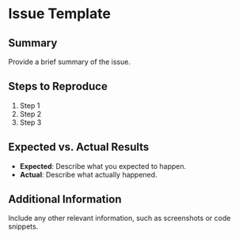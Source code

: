 # Issue Template

## Summary

Provide a brief summary of the issue.

## Steps to Reproduce

1. Step 1
2. Step 2
3. Step 3

## Expected vs. Actual Results

- **Expected**: Describe what you expected to happen.
- **Actual**: Describe what actually happened.

## Additional Information

Include any other relevant information, such as screenshots or code snippets.
